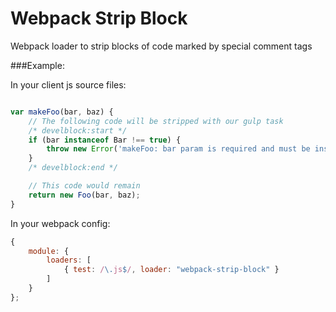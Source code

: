 Webpack Strip Block
===================

Webpack loader to strip blocks of code marked by special comment tags

###Example:

In your client js source files:

```javascript

var makeFoo(bar, baz) {
    // The following code will be stripped with our gulp task
    /* develblock:start */
    if (bar instanceof Bar !== true) {
        throw new Error('makeFoo: bar param is required and must be instance of Bar');
    }
    /* develblock:end */

    // This code would remain
    return new Foo(bar, baz);
}

```

In your webpack config:

```javascript
{
    module: {
        loaders: [
            { test: /\.js$/, loader: "webpack-strip-block" }
        ]
    }
};